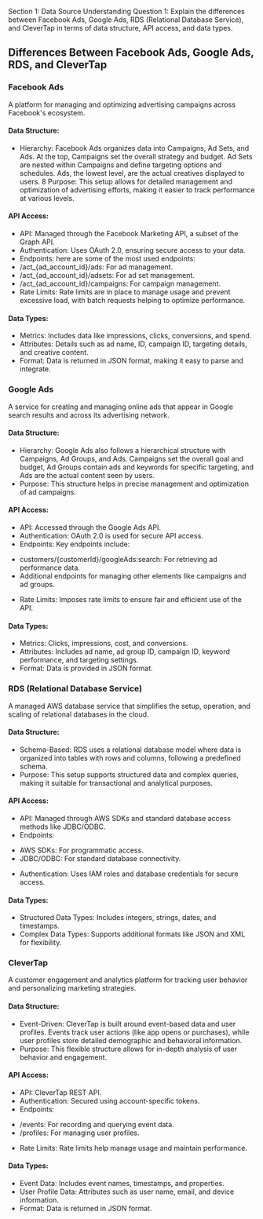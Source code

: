 Section 1: Data Source Understanding
Question 1: Explain the differences between Facebook Ads, Google Ads, RDS (Relational Database Service), and CleverTap in terms of data structure, API access, and data types.

## Differences Between Facebook Ads, Google Ads, RDS, and CleverTap

### Facebook Ads
A platform for managing and optimizing advertising campaigns across Facebook's ecosystem.

#### Data Structure:
*	Hierarchy: Facebook Ads organizes data into Campaigns, Ad Sets, and Ads. At the top, Campaigns set the overall strategy and budget. Ad Sets are nested within Campaigns and define targeting options and schedules. Ads, the lowest level, are the actual creatives displayed to users.
8	Purpose: This setup allows for detailed management and optimization of advertising efforts, making it easier to track performance at various levels.

#### API Access:
*	API: Managed through the Facebook Marketing API, a subset of the Graph API.
*	Authentication: Uses OAuth 2.0, ensuring secure access to your data.
*	Endpoints: here are some of the most used endpoints:
  *	/act_{ad_account_id}/ads: For ad management.
  *	/act_{ad_account_id}/adsets: For ad set management.
  *	/act_{ad_account_id}/campaigns: For campaign management.
* Rate Limits: Rate limits are in place to manage usage and prevent excessive load, with batch requests helping to optimize performance.

#### Data Types:
*	Metrics: Includes data like impressions, clicks, conversions, and spend.
*	Attributes: Details such as ad name, ID, campaign ID, targeting details, and creative content.
*	Format: Data is returned in JSON format, making it easy to parse and integrate.

### Google Ads
A service for creating and managing online ads that appear in Google search results and across its advertising network.

#### Data Structure:
*	Hierarchy: Google Ads also follows a hierarchical structure with Campaigns, Ad Groups, and Ads. Campaigns set the overall goal and budget, Ad Groups contain ads and keywords for specific targeting, and Ads are the actual content seen by users.
*	Purpose: This structure helps in precise management and optimization of ad campaigns.

#### API Access:
*	API: Accessed through the Google Ads API.
*	Authentication: OAuth 2.0 is used for secure API access.
*	Endpoints: Key endpoints include:
  -	customers/{customerId}/googleAds:search: For retrieving ad performance data.
  -	Additional endpoints for managing other elements like campaigns and ad groups.
*	Rate Limits: Imposes rate limits to ensure fair and efficient use of the API.

#### Data Types:
*	Metrics: Clicks, impressions, cost, and conversions.
*	Attributes: Includes ad name, ad group ID, campaign ID, keyword performance, and targeting settings.
*	Format: Data is provided in JSON format.

### RDS (Relational Database Service)
A managed AWS database service that simplifies the setup, operation, and scaling of relational databases in the cloud.

#### Data Structure:
*	Schema-Based: RDS uses a relational database model where data is organized into tables with rows and columns, following a predefined schema.
*	Purpose: This setup supports structured data and complex queries, making it suitable for transactional and analytical purposes.

#### API Access:
*	API: Managed through AWS SDKs and standard database access methods like JDBC/ODBC.
*	Endpoints:
  -	AWS SDKs: For programmatic access.
  -	JDBC/ODBC: For standard database connectivity.
*	Authentication: Uses IAM roles and database credentials for secure access.

#### Data Types:
*	Structured Data Types: Includes integers, strings, dates, and timestamps.
*	Complex Data Types: Supports additional formats like JSON and XML for flexibility.

### CleverTap
A customer engagement and analytics platform for tracking user behavior and personalizing marketing strategies.

#### Data Structure:
*	Event-Driven: CleverTap is built around event-based data and user profiles. Events track user actions (like app opens or purchases), while user profiles store detailed demographic and behavioral information.
*	Purpose: This flexible structure allows for in-depth analysis of user behavior and engagement.

#### API Access:
*	API: CleverTap REST API.
*	Authentication: Secured using account-specific tokens.
*	Endpoints:
  -	/events: For recording and querying event data.
  -	/profiles: For managing user profiles.
*	Rate Limits: Rate limits help manage usage and maintain performance.

#### Data Types:
*	Event Data: Includes event names, timestamps, and properties.
*	User Profile Data: Attributes such as user name, email, and device information.
*	Format: Data is returned in JSON format.
